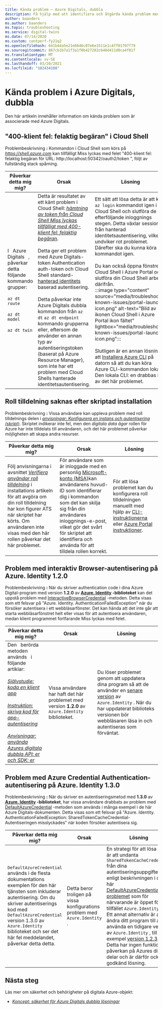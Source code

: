 ```yaml
---
title: Kända problem – Azure Digitals, dubbla
description: Få hjälp med att identifiera och åtgärda kända problem med Azure Digitals.
author: baanders
ms.author: baanders
ms.topic: troubleshooting
ms.service: digital-twins
ms.date: 07/14/2020
ms.custom: contperf-fy21q2
ms.openlocfilehash: 641b44a5e21e6646c07e6e1511e1c4ff01707f79
ms.sourcegitcommit: 867cb1b7a1f3a1f0b427282c648d411d0ca4f81f
ms.translationtype: MT
ms.contentlocale: sv-SE
ms.lasthandoff: 03/20/2021
ms.locfileid: "102434108"
---
```

# <a name="known-issues-in-azure-digital-twins"></a>Kända problem i Azure Digitals, dubbla

Den här artikeln innehåller information om kända problem som är associerade med Azure Digitals.

## <a name="400-client-error-bad-request-in-cloud-shell"></a>"400-klient fel: felaktig begäran" i Cloud Shell

Problembeskrivning **:** Kommandon i Cloud Shell som körs på *https://shell.azure.com* kan tillfälligt Miss lyckas med felet "400-klient fel: felaktig begäran för URL: http://localhost:50342/oauth2/token ", följt av fullständig stack spårning.

| Påverkar detta mig mig? | Orsak | Lösning |
| --- | --- | --- |
| I &nbsp; Azure &nbsp; Digitals &nbsp; , påverkar detta följande kommando grupper:<br><br>`az dt route`<br><br>`az dt model`<br><br>`az dt twin` | Detta är resultatet av ett känt problem i Cloud Shell: [*hämtning av token från Cloud Shell Miss lyckas tillfälligt med 400-klient fel: felaktig begäran*](https://github.com/Azure/azure-cli/issues/11749).<br><br>Detta ger ett problem med Azure Digitals-token Authentication auth-token och Cloud Shell standard- [hanterad identitets](../active-directory/managed-identities-azure-resources/overview.md) baserad autentisering. <br><br>Detta påverkar inte Azure Digitals dubbla kommandon från `az dt` `az dt endpoint` kommando grupperna eller, eftersom de använder en annan typ av autentiseringstoken (baserat på Azure Resource Manager), som inte har ett problem med Cloud Shells hanterade identitetsautentisering. | Ett sätt att lösa detta är att köra `az login` kommandot igen i Cloud Shell och slutföra de efterföljande inloggnings stegen. Detta växlar sessionen från hanterad identitetsautentisering, vilket undviker rot problemet. Därefter ska du kunna köra kommandot igen.<br><br>Du kan också öppna fönstret Cloud Shell i Azure Portal och slutföra din Cloud Shell arbete därifrån.<br>:::image type="content" source="media/troubleshoot-known-issues/portal-launch-icon.png" alt-text="Bild av ikonen Cloud Shell i Azure Portal ikon fältet" lightbox="media/troubleshoot-known-issues/portal-launch-icon.png":::<br><br>Slutligen är en annan lösning att [Installera Azure CLI](/cli/azure/install-azure-cli) på datorn så att du kan köra Azure CLI-kommandon lokalt. Den lokala CLI: en drabbas inte av det här problemet. |


## <a name="missing-role-assignment-after-scripted-setup"></a>Roll tilldelning saknas efter skriptad installation

Problembeskrivning **:** Vissa användare kan uppleva problem med roll tilldelnings delen i [*anvisningar: Konfigurera en instans och autentisering (skript)*](how-to-set-up-instance-scripted.md). Skriptet indikerar inte fel, men den *digitala data ägar* rollen för Azure har inte tilldelats till användaren, och det här problemet påverkar möjligheten att skapa andra resurser.

| Påverkar detta mig mig? | Orsak | Lösning |
| --- | --- | --- |
| Följ anvisningarna i avsnittet [*Verifiera användar roll tilldelning*](how-to-set-up-instance-scripted.md#verify-user-role-assignment) i installations artikeln för att avgöra om din roll tilldelning har kon figurer ATS när skriptet har körts. Om användaren inte visas med den här rollen påverkar det här problemet. | För användare som är inloggade med en personlig [Microsoft-konto (MSA)](https://account.microsoft.com/account)kan användarens huvud-ID som identifierar dig i kommandon som det kan skilja sig från din användares inloggnings-e-post, vilket gör det svårt för skriptet att identifiera och använda för att tilldela rollen korrekt. | För att lösa problemet kan du konfigurera roll tilldelningen manuellt med hjälp av [CLI-instruktionerna](how-to-set-up-instance-cli.md#set-up-user-access-permissions) eller [Azure Portal instruktioner](how-to-set-up-instance-portal.md#set-up-user-access-permissions). |

## <a name="issue-with-interactive-browser-authentication-on-azureidentity-120"></a>Problem med interaktiv Browser-autentisering på Azure. Identity 1.2.0

Problembeskrivning **:** När du skriver authentication code i dina Azure Digital-program med version **1.2.0** av **[Azure. Identity](/dotnet/api/azure.identity) -biblioteket** kan det uppstå problem med [InteractiveBrowserCredential](/dotnet/api/azure.identity.interactivebrowsercredential) -metoden. Detta visas som ett felsvar på "Azure. Identity. AuthenticationFailedException" när du försöker autentisera i ett webbläsarfönster. Det kan hända att det inte går att starta webbläsarfönstret helt eller visas för att autentisera användaren, medan klient programmet fortfarande Miss lyckas med felet.

| Påverkar detta mig mig? | Orsak | Lösning |
| --- | --- | --- |
| Den &nbsp; berörda &nbsp; metoden &nbsp; &nbsp; används &nbsp; i &nbsp; &nbsp; följande artiklar:<br><br>[*Självstudie: koda en klient app*](tutorial-code.md)<br><br>[*Instruktion: skriva kod för app-autentisering*](how-to-authenticate-client.md)<br><br>[*Anvisningar: använda Azures digitala dubbla API: er och SDK: er*](how-to-use-apis-sdks.md) | Vissa användare har haft det här problemet med version **1.2.0** av `Azure.Identity` biblioteket. | Du löser problemet genom att uppdatera dina program så att de använder en [senare version](https://www.nuget.org/packages/Azure.Identity) av `Azure.Identity` . När du har uppdaterat biblioteks versionen bör webbläsaren läsa in och autentiseras som förväntat. |

## <a name="issue-with-default-azure-credential-authentication-on-azureidentity-130"></a>Problem med Azure Credential Authentication-autentisering på Azure. Identity 1.3.0

Problembeskrivning **:** När du skriver en autentiseringsmetod med **1.3.0** av **[Azure. Identity](/dotnet/api/azure.identity) -biblioteket**, har vissa användare drabbats av problem med [DefaultAzureCredential](/dotnet/api/azure.identity.defaultazurecredential) -metoden som används i många exempel i de här Azure Digitals-dokumenten. Detta visas som ett felsvar på "Azure. Identity. AuthenticationFailedException: SharedTokenCacheCredential-Autentiseringen misslyckades" när koden försöker autentisera sig.

| Påverkar detta mig mig? | Orsak | Lösning |
| --- | --- | --- |
| `DefaultAzureCredential` används i de flesta dokumentations exemplen för den här tjänsten som inkluderar autentisering. Om du skriver autentiserings kod med `DefaultAzureCredential` version 1.3.0 av `Azure.Identity` biblioteket och ser det här fel meddelandet, påverkar detta detta. | Detta beror troligen på vissa konfigurations problem med `Azure.Identity` . | En strategi för att lösa detta är att undanta `SharedTokenCacheCredential` från dina autentiseringsuppgifter, enligt beskrivningen i det här [DefaultAzureCredential-problemet](https://github.com/Azure/azure-sdk/issues/1970) som för närvarande är öppet för tillfället `Azure.Identity` .<br>Ett annat alternativ är att ändra ditt program till att använda en tidigare version av `Azure.Identity` , till exempel [version 1.2.3](https://www.nuget.org/packages/Azure.Identity/1.2.3). Detta har ingen funktionell påverkan på Azures digitala delar och är därför också en godkänd lösning. |

## <a name="next-steps"></a>Nästa steg

Läs mer om säkerhet och behörigheter på digitala Azure-objekt:
* [*Koncept: säkerhet för Azure Digitals dubbla lösningar*](concepts-security.md)